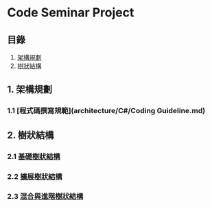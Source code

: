 # Code Seminar Project

## 目錄
1. [架構規劃](#1-架構規劃)
1. [樹狀結構](#2-樹狀結構)


## 1. 架構規劃

### 1.1 [程式碼撰寫規範](architecture/C#/Coding Guideline.md)

## 2. 樹狀結構

### 2.1 [基礎樹狀結構](database/sql/tree-structure/tree-structure.md)

### 2.2 [擴展樹狀結構](database/sql/tree-structure/Extended-Tree-Structures.md)

### 2.3 [混合與進階樹狀結構](database/sql/tree-structure/Advanced-and-Hybrid-Tree-Structures.md)